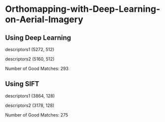 # Orthomapping-with-Deep-Learning-on-Aerial-Imagery

## Using Deep Learning

descriptors1 (5272, 512)

descriptors2 (5160, 512)

Number of Good Matches:  293


 

## Using SIFT

descriptors1 (3864, 128)

descriptors2 (3178, 128)

Number of Good Matches:  275


